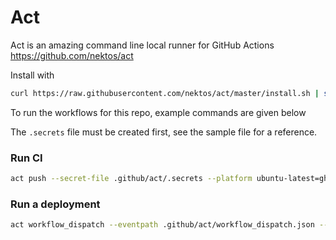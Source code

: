 # Act

Act is an amazing command line local runner for GitHub Actions  
https://github.com/nektos/act

Install with

```bash
curl https://raw.githubusercontent.com/nektos/act/master/install.sh | sudo bash
```

To run the workflows for this repo, example commands are given below

The `.secrets` file must be created first, see the sample file for a reference.

### Run CI

```bash
act push --secret-file .github/act/.secrets --platform ubuntu-latest=ghcr.io/benc-uk/devcontainers/node:root
```

### Run a deployment

```bash
act workflow_dispatch --eventpath .github/act/workflow_dispatch.json --secret-file .github/act/.secrets --platform ubuntu-latest=ghcr.io/benc-uk/devcontainers/node:root
```
